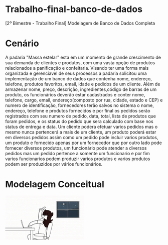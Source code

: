 # Trabalho-final-banco-de-dados
[2º Bimestre - Trabalho Final] Modelagem de Banco de Dados Completa

# Cenário
A padaria "Massa estelar" esta em um momento de grande crescimento de sua demanda de clientes e produtos, com uma vasta opção de produtos relacionados a panificação e confeitaria. Visando ter uma forma mais organizada e gerenciavel de seus processos a padaria solicitou uma implementação de um banco de dados que contenha nome, endereço, telefone, produtos favoritos, email, idade e pedidos de um cliente. Além de armazenar nome, preço, descrição, ingredientes,código de barras de um produto, os funcionários deverão estar cadastrados e conter nome, telefone, cargo, email, endereço(composto por rua, cidade, estado e CEP) e numero de identificação, fornecedores terão salvos no sistema o nome, endereço, telefone e produtos fornecidos e por final os pedidos serão registrados com seu numero de pedido, data, total, lista de produtos que foram pedidos, e os status do pedido que sera calculado com base nos status de entrega e data. Um cliente podera efetuar varios pedidos mas o mesmo nunca pertencerá a mais de um cliente, um produto poderá estar em diversos pedidos assim como um pedido pode incluir varios produtos, um produto e fornecido apenas por um fornecedor que por outro lado pode fornecer diversos produtos, um funcionário pode atender a diversos pedidos mas um pedido pertence a somente um funcionario e por fim varios funcionarios podem produzir varios produtos e varios produtos podem ser produzidos por vários funcionários.

# Modelagem Conceitual

<img width="50%" src="https://github.com/viivi02/viivi02/blob/6d18af2c3cdeb3b4f4db24f3985eedcbd43ca95c/Working%20Computer%20GIF%20-%20Working%20Work%20Computer%20-%20Discover%20%26%20Share%20GIFs.gif">
